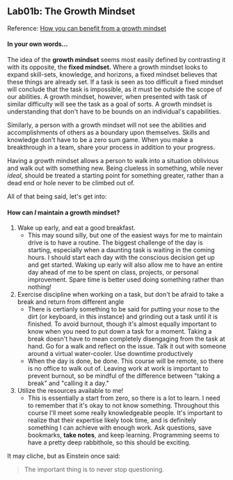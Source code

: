 ## Lab01b: The Growth Mindset
Reference: [How you can benefit from a growth mindset](https://www.atlassian.com/blog/inside-atlassian/growth-mindset)

#### In your own words...
The idea of the **growth mindset** seems most easily defined by contrasting it with its opposite, the **fixed mindset.** Where a growth mindset looks to expand skill-sets, knowledge, and horizons, a fixed mindset believes that these things are already set. If a task is seen as too difficult a fixed mindset will conclude that the task is impossible, as it must be outside the scope of our abilities. A growth mindset, however, when presented with task of similar difficulty will see the task as a goal of sorts. A growth mindset is understanding that don't have to be bounds on an individual's capabilities.

Similarly, a person with a growth mindset will not see the abilities and accomplishments of others as a boundary upon themselves. Skills and knowledge don't have to be a zero sum game. When you make a breakthrough in a team, share your process in addition to your progress.

Having a growth mindset allows a person to walk into a situation oblivious and walk out with something new. Being clueless in something, while never *ideal*, should be treated a starting point for something greater, rather than a dead end or hole never to be climbed out of.

All of that being said, let's get into:

#### How can *I* maintain a growth mindset?
1. Wake up early, and eat a good breakfast.
   - This may sound silly, but one of the easiest ways for me to maintain drive is to have a routine. The biggest challenge of the day is starting, especially when a daunting task is waiting in the coming hours. I should start each day with the conscious decision get up and get started. Waking up early will also allow me to have an entire day ahead of me to be spent on class, projects, or personal improvement. Spare time is better used doing something rather than nothing!
2. Exercise discipline when working on a task, but don't be afraid to take a break and return from different angle
   - There is certianly something to be said for putting your nose to the dirt (or keyboard, in this instance) and grinding out a task until it is finished. To avoid burnout, though it's almost equally important to know when you need to put down a task for a moment. Taking a break doesn't have to mean completely disengaging from the task at hand. Go for a walk and reflect on the issue. Talk it out with someone around a virtual water-cooler. Use downtime productively
   - When the day is done, be done. This course will be remote, so there is no office to walk out of. Leaving work at work is important to prevent burnout, so be mindful of the difference between "taking a break" and "calling it a day."
3. Utilize the resources available to me!
   - This is essentially a start from zero, so there is a lot to learn. I need to remember that it's okay to not know something. Throughout this course I'll meet some really knowledgeable people. It's important to realize that their expertise likely took time, and is definitely something I can achieve with enough work. Ask questions, save bookmarks, **take notes**, and keep learning. Programming seems to have a pretty deep rabbithole, so this should be exciting.
   
It may cliche, but as Einstein once said:

>The important thing is to never stop questioning.
   
